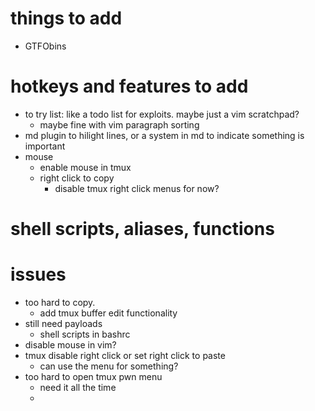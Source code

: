 # things to add

- GTFObins

# hotkeys and features to add
- to try list: like a todo list for exploits. maybe just a vim scratchpad? 
  - maybe fine with vim paragraph sorting
- md plugin to hilight lines, or a system in md to indicate something is important
- mouse
  - enable mouse in tmux
  - right click to copy
    - disable tmux right click menus for now?

# shell scripts, aliases, functions

# issues
- too hard to copy. 
  - add tmux buffer edit functionality
- still need payloads
  - shell scripts in bashrc
- disable mouse in vim?
- tmux disable right click or set right click to paste
  - can use the menu for something?
- too hard to open tmux pwn menu
  - need it all the time
  - 
